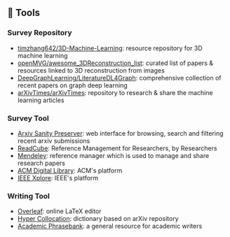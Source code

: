 ## 🔨 Tools
### Survey Repository
- [timzhang642/3D-Machine-Learning](https://github.com/timzhang642/3D-Machine-Learning): resource repository for 3D machine learning
- [openMVG/awesome_3DReconstruction_list](https://github.com/openMVG/awesome_3DReconstruction_list): curated list of papers & resources linked to 3D reconstruction from images
- [DeepGraphLearning/LiteratureDL4Graph](https://github.com/DeepGraphLearning/LiteratureDL4Graph): comprehensive collection of recent papers on graph deep learning
- [arXivTimes/arXivTimes](https://github.com/arXivTimes/arXivTimes): repository to research & share the machine learning articles

### Survey Tool
- [Arxiv Sanity Preserver](http://www.arxiv-sanity.com/): web interface for browsing, search and filtering recent arxiv submissions
- [ReadCube](https://www.readcube.com/home): Reference Management for Researchers, by Researchers
- [Mendeley](https://www.mendeley.com/?interaction_required=true): reference manager which is used to manage and share research papers
- [ACM Digital Library](https://dl.acm.org/): ACM's platform
- [IEEE Xplore](https://ieeexplore.ieee.org/Xplore/home.jsp): IEEE's platform

### Writing Tool
- [Overleaf](https://www.overleaf.com/): online LaTeX editor
- [Hyper Collocation](https://hypcol.marutank.net/ja/): dictionary based on arXiv repository
- [Academic Phrasebank](http://www.phrasebank.manchester.ac.uk/): a general resource for academic writers
